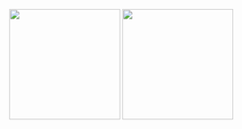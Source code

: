 <!-- My GitHub stats -->
<img height="200" align="center" src="https://github-readme-stats-tmrsich.vercel.app/api?username=tmrsich&theme=algolia&show_icons=true&count_private=true"/>

<!-- My top languages -->
<img height="200" align="center" src="https://github-readme-stats-tmrsich.vercel.app/api/top-langs/?username=tmrsich&theme=algolia&count_private=true&langs_count=50&layout=compact&card_width=320"/>
